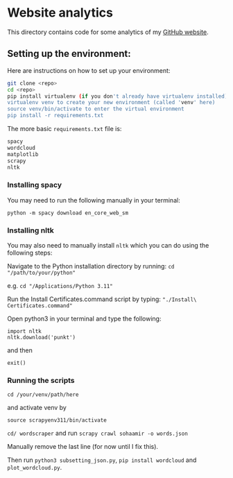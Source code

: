 # Website analytics

This directory contains code for some analytics of my [GitHub website](https://sohaamir.github.io/).

## Setting up the environment:

Here are instructions on how to set up your environment:

```bash
git clone <repo>
cd <repo>
pip install virtualenv (if you don't already have virtualenv installed)
virtualenv venv to create your new environment (called 'venv' here)
source venv/bin/activate to enter the virtual environment
pip install -r requirements.txt
```
The more basic `requirements.txt` file is:

```bash
spacy
wordcloud
matplotlib
scrapy
nltk
```

### Installing spacy
You may need to run the following manually in your terminal: 

`python -m spacy download en_core_web_sm`

### Installing nltk

You may also need to manually install `nltk` which you can do using the following steps:

Navigate to the Python installation directory by running:
`cd "/path/to/your/python"`

e.g.
`cd "/Applications/Python 3.11"`

Run the Install Certificates.command script by typing:
`"./Install\ Certificates.command"`

Open python3 in your terminal and type the following:
```
import nltk
nltk.download('punkt')
```

and then 

`exit()`

### Running the scripts

`cd /your/venv/path/here `

and activate venv by 

`source scrapyenv311/bin/activate `

`cd/ wordscraper` and run `scrapy crawl sohaamir -o words.json`

Manually remove the last line (for now until I fix this).

Then run `python3 subsetting_json.py`, `pip install wordcloud` and `plot_wordcloud.py`.
